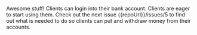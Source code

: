 Awesome stuff! Clients can login into their bank account. Clients are eager to start using them. Check out the next issue {{repoUrl}}/issues/5 to find out what is needed to do so clients can put and withdraw money from their accounts.